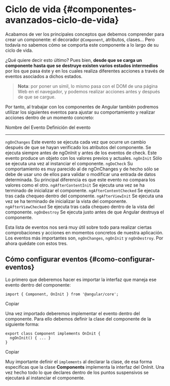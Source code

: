 Ciclo de vida {#componentes-avanzados-ciclo-de-vida}
=====================================

Acabamos de ver los principales conceptos que debemos comprender para
crear un componente: el decorador `@Component`, atributos, clases… Pero
todavía no sabemos cómo se comporta este componente a lo largo de su
ciclo de vida.

¿Qué quiere decir esto último? Pues bien, **desde que se carga un
componente hasta que se destruye existen varios estados intermedios**
por los que pasa éste y en los cuales realiza diferentes acciones a
través de eventos asociados a dichos estados.

> **Nota**: por poner un símil, lo mismo pasa con el DOM de una página
> Web en el navegador, y podemos realizar acciones antes y después de
> que se cargue.

Por tanto, al trabajar con los componentes de Angular también podremos
utilizar los siguientes eventos para ajustar su comportamiento y
realizar acciones dentro de un momento concreto:

  Nombre del Evento         Definición del evento
  ------------------------- ---------------------------------------------------------------------------------------------------------------------------------------------------------------------------------------------------------------------------------------------------------------
  `ngOnChanges`             Este evento se ejecuta cada vez que ocurre un cambio después de que se hayan verificado los atributos del componente. Se ejecuta siempre antes de ngOnInit y antes de los eventos de check. Este evento produce un objeto con los valores previos y actuales.
  `ngOnInit`                Sólo se ejecuta una vez al instanciar el componente.
  `ngDoCheck`               Su comportamiento es muy parecido al de ngOnChanges y de hecho sólo se debe de usar uno de ellos para validar o modificar una entrada de datos determinada. Su principal diferencia es que este evento no compara los valores como el otro.
  `ngAfterContentInit`      Se ejecuta una vez se ha terminado de inicializar el componente.
  `ngAfterContentChecked`   Se ejecuta tras cada chequeo dentro del componente.
  `ngAfterViewInit`         Se ejecuta una vez se ha terminado de inicializar la vista del componente.
  `ngAfterViewChecked`      Se ejecuta tras cada chequeo dentro de la vista del componente.
  `ngOnDestroy`             Se ejecuta justo antes de que Angular destruya el componente.

Esta lista de eventos nos será muy útil sobre todo para realizar ciertas
comprobaciones y acciones en momentos concretos de nuestra aplicación.
Los eventos más importantes son, `ngOnChanges`, `ngOnInit` y
`ngOnDestroy`. Por ahora quédate con estos tres.

Cómo configurar eventos {#como-configurar-eventos}
-----------------------

Lo primero que deberemos hacer es importar la interfaz que maneja ese
evento dentro del componente:

``` {.line-numbers .language-ts}
import { Component, OnInit } from '@angular/core';
```

Copiar

Una vez importado deberemos implementar el evento dentro del componente.
Para ello debemos definir la clase del componente de la siguiente forma:

``` {.line-numbers .language-ts}
export class Component implements OnInit {
  ngOnInit() { ... }
}
```

Copiar

Muy importante definir el `implements` al declarar la clase, de esa
forma especificas que la clase **Components** implementa la interfaz del
OnInit. Una vez hecho todo lo que declares dentro de los puntos
suspensivos se ejecutará al instanciar el componente.
